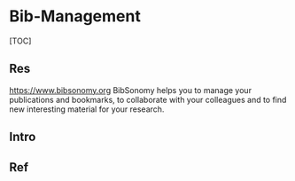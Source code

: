 # Bib-Management

[TOC]



## Res
https://www.bibsonomy.org
BibSonomy helps you to manage your publications and bookmarks, to collaborate with your colleagues and to find new interesting material for your research.



## Intro



## Ref

